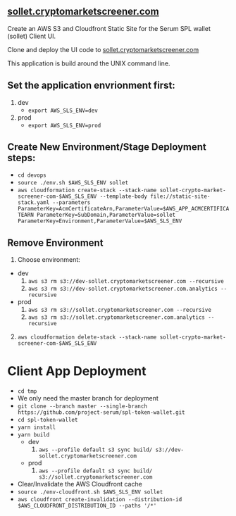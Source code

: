 ## [sollet.cryptomarketscreener.com](https://sollet.cryptomarketscreener.com)

Create an AWS S3 and Cloudfront Static Site for the Serum SPL wallet (sollet) Client UI.

Clone and deploy the UI code to [sollet.cryptomarketscreener.com](https://sollet.cryptomarketscreener.com)

This application is build around the UNIX command line.

## Set the application envrionment first:

1. dev
   - `export AWS_SLS_ENV=dev`
2. prod
   - `export AWS_SLS_ENV=prod`

## Create New Environment/Stage Deployment steps:

- `cd devops`
- `source ./env.sh $AWS_SLS_ENV sollet`
- `aws cloudformation create-stack --stack-name sollet-crypto-market-screener-com-$AWS_SLS_ENV --template-body file://static-site-stack.yaml --parameters ParameterKey=AcmCertificateArn,ParameterValue=$AWS_APP_ACMCERTIFICATEARN ParameterKey=SubDomain,ParameterValue=sollet ParameterKey=Environment,ParameterValue=$AWS_SLS_ENV`

## Remove Environment

1. Choose environment:

- dev
  1. `aws s3 rm s3://dev-sollet.cryptomarketscreener.com --recursive`
  2. `aws s3 rm s3://dev-sollet.cryptomarketscreener.com.analytics --recursive`
- prod
  1. `aws s3 rm s3://sollet.cryptomarketscreener.com --recursive`
  2. `aws s3 rm s3://sollet.cryptomarketscreener.com.analytics --recursive`

2. `aws cloudformation delete-stack --stack-name sollet-crypto-market-screener-com-$AWS_SLS_ENV`

# Client App Deployment

- `cd tmp`
- We only need the master branch for deployment
- `git clone --branch master --single-branch https://github.com/project-serum/spl-token-wallet.git`
- `cd spl-token-wallet`
- `yarn install`
- `yarn build`
  - dev
    1. `aws --profile default s3 sync build/ s3://dev-sollet.cryptomarketscreener.com`
  - prod
    1. `aws --profile default s3 sync build/ s3://sollet.cryptomarketscreener.com`
- Clear/Invalidate the AWS Cloudfront cache
- `source ./env-cloudfront.sh $AWS_SLS_ENV sollet`
- `aws cloudfront create-invalidation --distribution-id $AWS_CLOUDFRONT_DISTRIBUTION_ID --paths '/*'`
